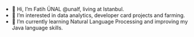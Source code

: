 - 👋 Hi, I’m Fatih ÜNAL @unalf, living at Istanbul.
- 👀 I’m interested in data analytics, developer card projects and farming.
- 🌱 I’m currently learning Natural Language Processing and improving my Java language skills.

<!---
unalf/unalf is a ✨ special ✨ repository because its `README.md` (this file) appears on your GitHub profile.
You can click the Preview link to take a look at your changes.
--->
